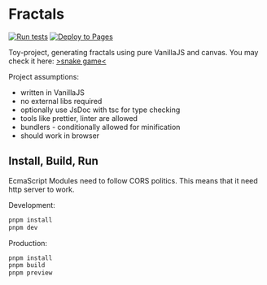 # Fractals

[![Run tests](https://github.com/borys/fractals/actions/workflows/run-test.yml/badge.svg)](https://github.com/borys/fractals/actions/workflows/run-test.yml)
[![Deploy to Pages](https://github.com/borys/fractals/actions/workflows/deploy.yml/badge.svg)](https://github.com/borys/fractals/actions/workflows/deploy.yml)

Toy-project, generating fractals using pure VanillaJS and canvas.
You may check it here: [>snake game<](https://borys.github.io/fractals/)

Project assumptions:

- written in VanillaJS
- no external libs required
- optionally use JsDoc with tsc for type checking
- tools like prettier, linter are allowed
- bundlers - conditionally allowed for minification
- should work in browser

## Install, Build, Run

EcmaScript Modules need to follow CORS politics. This means that it need http server to work.

Development:

```bash
pnpm install
pnpm dev
```

Production:

```bash
pnpm install
pnpm build
pnpm preview
```
